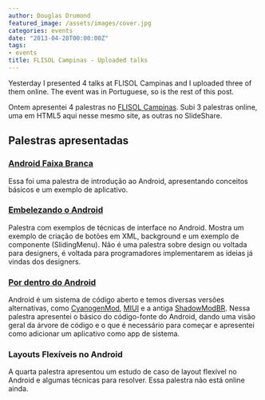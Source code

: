 ```yaml
---
author: Douglas Drumond
featured_image: /assets/images/cover.jpg
categories: events
date: "2013-04-28T00:00:00Z"
tags:
- events
title: FLISOL Campinas - Uploaded talks
---
```


Yesterday I presented 4 talks at FLISOL Campinas and I uploaded three of them
online. The event was in Portuguese, so is the rest of this post.


Ontem apresentei 4 palestras no [FLISOL
Campinas](http://www.flisolcampinas.net/). Subi 3 palestras online, uma em
HTML5 aqui nesse mesmo site, as outras no SlideShare.

## Palestras apresentadas

### [Android Faixa Branca](https://speakerdeck.com/douglasdrumond/flisol-android-faixa-branca-iniciando-no-android)

Essa foi uma palestra de introdução ao Android, apresentando conceitos básicos
e um exemplo de aplicativo.


### [Embelezando o Android](https://speakerdeck.com/douglasdrumond/flisol-embelezando-o-android)

Palestra com exemplos de técnicas de interface no Android. Mostra um exemplo de
criação de botões em XML, background e um exemplo de componente (SlidingMenu).
Não é uma palestra sobre design ou voltada para designers, é voltada para
programadores implementarem as ideias já vindas dos designers.


### [Por dentro do Android](/talks/flisol-campinas-2013/)

Android é um sistema de código aberto e temos diversas versões alternativas,
como [CyanogenMod](http://www.cyanogenmod.com/), [MIUI](http://en.miui.com/)
e a antiga [ShadowModBR](https://code.google.com/p/shadowmodbr/). Nessa
palestra apresentei o básico do código-fonte do Android, dando uma visão geral
da árvore de código e o que é necessário para começar e apresentei como
adicionar um aplicativo como app de sistema.

### Layouts Flexíveis no Android

A quarta palestra apresentou um estudo de caso de layout flexível no Android
e algumas técnicas para resolver. Essa palestra não está online ainda.
